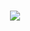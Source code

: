 <h1 align="center">
  <a href="https://google.com/">
    <img src="https://readme-typing-svg.herokuapp.com/?lines=%22Hello%2C%20World!%22;小孙同学祝您今天愉快!&center=true&size=27">
  </a>
</h1>
